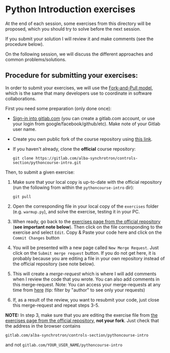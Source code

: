 Python Introduction exercises 
=============================

At the end of each session, some exercises from this directory will be 
proposed, which you should try to solve before the next session. 

If you submit your solution I will review it and make comments (see the 
procedure below).

On the following session, we will discuss the different approaches and 
common problems/solutions.

Procedure for submitting your exercises:
----------------------------------------

In order to submit your exercises, we will use the [Fork-and-Pull model](https://en.wikipedia.org/wiki/Fork_and_pull_model),
which is the same that many developers use to coordinate in software 
collaborations.

First you need some preparation (only done once):
   
- [Sign-in into gitlab.com](https://gitlab.com/users/sign_in) (you can create a gitlab.com account, or use your login from google/facebook/github/etc). Make note of your Gitlab user name.

- Create you own public fork of the course repository using [this link](https://gitlab.com/alba-synchrotron/controls-section/pythoncourse-intro/-/forks/new).   

- If you haven't already, clone the **official** course repository:
   ```console
   git clone https://gitlab.com/alba-synchrotron/controls-section/pythoncourse-intro.git
   ```

Then, to submit a given exercise:

1. Make sure that your local copy is up-to-date with the official repository 
   (run the following from within the `pythoncourse-intro` dir):
   ```console
   git pull
   ```

2. Open the corresponding file in your local copy of the `exercises` folder 
   (e.g. `warmup.py`), and solve the exercise, testing it in your PC.

3. When ready, go back to the [exercises page from the official repository][1]
   (**see important note below**). Then click on the file corresponding to the 
   exercise and select `Edit`. Copy & Paste your code here and click on the 
   `Commit Changes` button

4. You will be presented with a new page called `New Merge Request`. Just click 
   on the `Submit merge request` button. If you do not get here, it is probably 
   because you are editing a file in your own repository instead of the official
   repository (see note below).
   
5. This will create a *merge-request* which is where I will add comments when I 
   review the code that you wrote. You can also add comments in this 
   merge-request. Note: You can access your merge-requests at any time from 
   [here](http://gitlab.com/alba-synchrotron/controls-section/pythoncourse-intro/merge_requests)
   (tip: filter by "author" to see only your requests)
 
6. If, as a result of the review, you want to resubmit your code, just close 
   this merge-request and repeat steps 3-5.


**NOTE:** In step 3, make sure that you are editing the exercise file from 
[the exercises page from the official repository][1], **not your fork**. Just 
check that the address in the browser contains 

`gitlab.com/alba-synchrotron/controls-section/pythoncourse-intro`

and not `gitlab.com/YOUR_USER_NAME/pythoncourse-intro`


[1]: http://gitlab.com/alba-synchrotron/controls-section/pythoncourse-intro/tree/master/exercises
 
